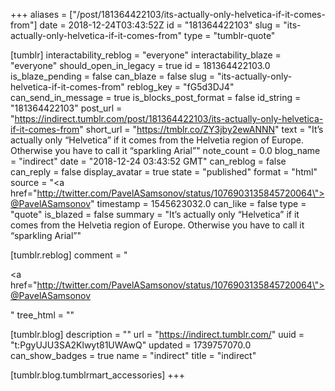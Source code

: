 +++
aliases = ["/post/181364422103/its-actually-only-helvetica-if-it-comes-from"]
date = 2018-12-24T03:43:52Z
id = "181364422103"
slug = "its-actually-only-helvetica-if-it-comes-from"
type = "tumblr-quote"

[tumblr]
interactability_reblog = "everyone"
interactability_blaze = "everyone"
should_open_in_legacy = true
id = 181364422103.0
is_blaze_pending = false
can_blaze = false
slug = "its-actually-only-helvetica-if-it-comes-from"
reblog_key = "fG5d3DJ4"
can_send_in_message = true
is_blocks_post_format = false
id_string = "181364422103"
post_url = "https://indirect.tumblr.com/post/181364422103/its-actually-only-helvetica-if-it-comes-from"
short_url = "https://tmblr.co/ZY3jby2ewANNN"
text = "It&rsquo;s actually only &ldquo;Helvetica&rdquo; if it comes from the Helvetia region of Europe. Otherwise you have to call it &ldquo;sparkling Arial&rdquo;"
note_count = 0.0
blog_name = "indirect"
date = "2018-12-24 03:43:52 GMT"
can_reblog = false
can_reply = false
display_avatar = true
state = "published"
format = "html"
source = "<a href=\"http://twitter.com/PavelASamsonov/status/1076903135845720064\">@PavelASamsonov</a>"
timestamp = 1545623032.0
can_like = false
type = "quote"
is_blazed = false
summary = "It’s actually only “Helvetica” if it comes from the Helvetia region of Europe. Otherwise you have to call it “sparkling Arial”"

[tumblr.reblog]
comment = "<p><a href=\"http://twitter.com/PavelASamsonov/status/1076903135845720064\">@PavelASamsonov</a></p>"
tree_html = ""

[tumblr.blog]
description = ""
url = "https://indirect.tumblr.com/"
uuid = "t:PgyUJU3SA2Klwyt81UWAwQ"
updated = 1739757070.0
can_show_badges = true
name = "indirect"
title = "indirect"

[tumblr.blog.tumblrmart_accessories]
+++
